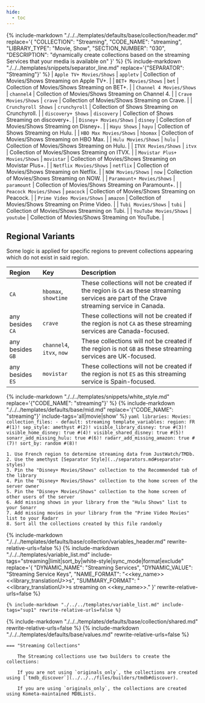 ```yaml
---
hide:
  - toc
---
```

{%
    include-markdown "./../../templates/defaults/base/collection/header.md"
    replace='{
        "COLLECTION": "Streaming", 
        "CODE_NAME": "streaming",
        "LIBRARY_TYPE": "Movie, Show", 
        "SECTION_NUMBER": "030", 
        "DESCRIPTION": "dynamically create collections based on the streaming Services that your media is available on"
    }'
%}
{% include-markdown "./../../templates/snippets/separator_line.md" replace='{"SEPARATOR": "Streaming"}' %}
| `Apple TV+ Movies/Shows`      | `appletv`        | Collection of Movies/Shows Streaming on Apple TV+.      |
| `BET+ Movies/Shows`           | `bet`            | Collection of Movies/Shows Streaming on BET+.           |
| `Channel 4 Movies/Shows`      | `channel4`       | Collection of Movies/Shows Streaming on Channel 4.      |
| `Crave Movies/Shows`          | `crave`          | Collection of Movies/Shows Streaming on Crave.          |
| `Crunchyroll Shows`           | `crunchyroll`    | Collection of Shows Streaming on Crunchyroll.           |
| `discovery+ Shows`            | `discovery`      | Collection of Shows Streaming on discovery+.            |
| `Disney+ Movies/Shows`        | `disney`         | Collection of Movies/Shows Streaming on Disney+.        |
| `Hayu Shows`                  | `hayu`           | Collection of Shows Streaming on Hulu.                  |
| `HBO Max Movies/Shows`        | `hbomax`         | Collection of Movies/Shows Streaming on HBO Max.        |
| `Hulu Movies/Shows`           | `hulu`           | Collection of Movies/Shows Streaming on Hulu.           |
| `ITVX Movies/Shows`           | `itvx`           | Collection of Movies/Shows Streaming on ITVX.           |
| `Movistar Plus+ Movies/Shows` | `movistar`       | Collection of Movies/Shows Streaming on Movistar Plus+. |
| `Netflix Movies/Shows`        | `netflix`        | Collection of Movies/Shows Streaming on Netflix.        |
| `NOW Movies/Shows`            | `now`            | Collection of Movies/Shows Streaming on NOW.            |
| `Paramount+ Movies/Shows`     | `paramount`      | Collection of Movies/Shows Streaming on Paramount+.     |
| `Peacock Movies/Shows`        | `peacock`        | Collection of Movies/Shows Streaming on Peacock.        |
| `Prime Video Movies/Shows`    | `amazon`         | Collection of Movies/Shows Streaming on Prime Video.    |
| `Tubi Movies/Shows`           | `tubi`           | Collection of Movies/Shows Streaming on Tubi.           |
| `YouTube Movies/Shows`        | `youtube`        | Collection of Movies/Shows Streaming on YouTube.        |

## Regional Variants

Some logic is applied for specific regions to prevent collections appearing which do not exist in said region.

| Region           | Key                       | Description                                                                                                                                |
|:-----------------|:--------------------------|:-------------------------------------------------------------------------------------------------------------------------------------------|
| `CA`             | `hbomax`, `showtime`      | These collections will not be created if the region is `CA` as these streaming services are part of the Crave streaming service in Canada. |
| any besides `CA` | `crave`                   | These collections will not be created if the region is not `CA` as these streaming services are Canada-focused.                            |
| any besides `GB` | `channel4`, `itvx`, `now` | These collections will not be created if the region is not `GB` as these streaming services are UK-focused.                                |
| any besides `ES` | `movistar`                | These collections will not be created if the region is not `ES` as this streaming service is Spain-focused.                                |

{% include-markdown "./../../templates/snippets/white_style.md" replace='{"CODE_NAME": "streaming"}' %}
{% include-markdown "./../../templates/defaults/base/mid.md" replace='{"CODE_NAME": "streaming"}' include-tags='all|movie|show' %}
    ```yaml
    libraries:
      Movies:
        collection_files:
          - default: streaming
            template_variables:
              region: FR #(1)!
              sep_style: amethyst #(2)!
              visible_library_disney: true #(3)!
              visible_home_disney: true #(4)!
              visible_shared_disney: true #(5)!
              sonarr_add_missing_hulu: true #(6)!
              radarr_add_missing_amazon: true #(7)!
              sort_by: random #(8)!
    ```

    1. Use French region to determine streaming data from JustWatch/TMDb.
    2. Use the amethyst [Separator Style](../separators.md#separator-styles)
    3. Pin the "Disney+ Movies/Shows" collection to the Recommended tab of the library
    4. Pin the "Disney+ Movies/Shows" collection to the home screen of the server owner
    5. Pin the "Disney+ Movies/Shows" collection to the home screen of other users of the server
    6. Add missing shows in your library from the "Hulu Shows" list to your Sonarr
    7. Add missing movies in your library from the "Prime Video Movies" list to your Radarr
    8. Sort all the collections created by this file randomly

{% include-markdown "./../../templates/defaults/base/collection/variables_header.md" rewrite-relative-urls=false %}
    {%
        include-markdown "./../../templates/variable_list.md"
        include-tags="streaming|limit|sort_by|white-style|sync_mode|format|exclude"
        replace='{
            "DYNAMIC_NAME": "Streaming Services", 
            "DYNAMIC_VALUE": "Streaming Service Keys",
            "NAME_FORMAT": "<<key_name>> <<library_translationU>>s",
            "SUMMARY_FORMAT": "<<library_translationU>>s streaming on <<key_name>>."
        }'
        rewrite-relative-urls=false
    %}

    {% include-markdown "./../../templates/variable_list.md" include-tags="sup1" rewrite-relative-urls=false %}

{% include-markdown "./../../templates/defaults/base/collection/shared.md" rewrite-relative-urls=false %}
{% include-markdown "./../../templates/defaults/base/values.md" rewrite-relative-urls=false %}

    === "Streaming Collections"
        
        The Streaming collections use two builders to create the collections:
        
        If you are not using `originals_only`, the collections are created using [`tmdb_discover`](../../../files/builders/tmdb#discover).
        
        If you are using `originals_only`, the collections are created using Kometa-maintained MDBLists.
